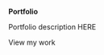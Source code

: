 
**Portfolio**
<divider width="w-1/3" />

Portfolio description HERE

<nuxt-link to="/category/portfolio" class="text-primary-light dark:text-primary-dark underline hover:no-underline transition">
  View my work
</nxut-link>
